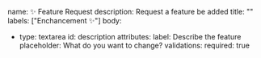 name: ✨ Feature Request
description: Request a feature be added
title: ""
labels: ["Enchancement ✨"]
body:
  - type: textarea
    id: description
    attributes:
      label: Describe the feature
      placeholder: What do you want to change?
    validations:
      required: true
